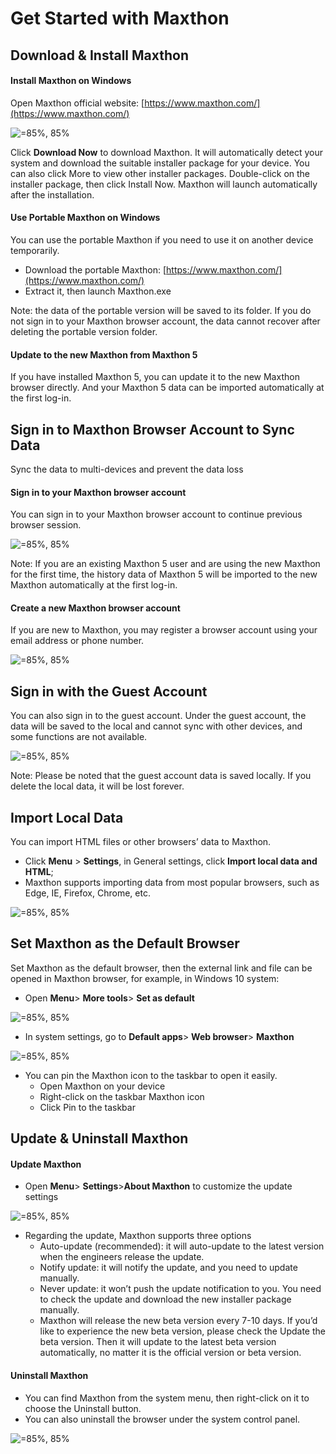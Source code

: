 # Get Started with Maxthon

## Download & Install Maxthon

#### Install Maxthon on Windows 

Open Maxthon official website: [https://www.maxthon.com/](https://www.maxthon.com/)

![](images/01-00.png "=85%, 85%")

Click **Download Now** to download Maxthon. It will automatically detect your system and download the suitable installer package for your device. You can also click More to view other installer packages. Double-click on the installer package, then click Install Now. Maxthon will launch automatically after the installation.

#### Use Portable Maxthon on Windows 

You can use the portable Maxthon if you need to use it on another device temporarily. 

* Download the portable Maxthon: [https://www.maxthon.com/](https://www.maxthon.com/) 
* Extract it, then launch Maxthon.exe 

Note: the data of the portable version will be saved to its folder. If you do not sign in to your Maxthon browser account, the data cannot recover after deleting the portable version folder. 

#### Update to the new Maxthon from Maxthon 5 

If you have installed Maxthon 5, you can update it to the new Maxthon browser directly. And your Maxthon 5 data can be imported automatically at the first log-in.

## Sign in to Maxthon Browser Account to Sync Data 

Sync the data to multi-devices and prevent the data loss

#### Sign in to your Maxthon browser account 

You can sign in to your Maxthon browser account to continue previous browser session.

![](images/01-01.png "=85%, 85%")

Note: If you are an existing Maxthon 5 user and are using the new Maxthon for the first time, the history data of Maxthon 5 will be imported to the new Maxthon automatically at the first log-in.

#### Create a new Maxthon browser account 

If you are new to Maxthon, you may register a browser account using your email address or phone number.

![](images/01-02.png "=85%, 85%")

## Sign in with the Guest Account 

You can also sign in to the guest account. Under the guest account, the data will be saved to the local and cannot sync with other devices, and some functions are not available.

![](images/01-03.png "=85%, 85%")

Note: Please be noted that the guest account data is saved locally. If you delete the local data, it will be lost forever.

## Import Local Data 

You can import HTML files or other browsers’ data to Maxthon.

* Click **Menu** > **Settings**, in General settings, click **Import local data and HTML**; 
* Maxthon supports importing data from most popular browsers, such as Edge, IE, Firefox, Chrome, etc.

![](images/01-04.png "=85%, 85%")

## Set Maxthon as the Default Browser 

Set Maxthon as the default browser, then the external link and file can be opened in Maxthon browser, for example, in Windows 10 system: 

* Open **Menu**> **More tools**> **Set as default**

![](images/01-05.png "=85%, 85%")

* In system settings, go to **Default apps**> **Web browser**> **Maxthon**

![](images/01-06.png "=85%, 85%")

* You can pin the Maxthon icon to the taskbar to open it easily.
    * Open Maxthon on your device
    * Right-click on the taskbar Maxthon icon
    * Click Pin to the taskbar


## Update & Uninstall Maxthon

#### Update Maxthon 

* Open **Menu**> **Settings**>**About Maxthon** to customize the update settings

![](images/01-07.png "=85%, 85%")

* Regarding the update, Maxthon supports three options
    * Auto-update (recommended): it will auto-update to the latest version when the engineers release the update.
    * Notify update: it will notify the update, and you need to update manually.
    * Never update: it won’t push the update notification to you. You need to check the update and download the new installer package manually.
    * Maxthon will release the new beta version every 7-10 days. If you’d like to experience the new beta version, please check the Update the beta version. Then it will update to the latest beta version automatically, no matter it is the official version or beta version. 

#### Uninstall Maxthon 

* You can find Maxthon from the system menu, then right-click on it to choose the Uninstall button. 
* You can also uninstall the browser under the system control panel.

![](images/01-08.png "=85%, 85%")